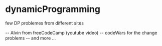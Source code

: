 # dynamicProgramming
few DP problemes from different sites

-- Alvin from freeCodeCamp (youtube video)
-- codeWars for the change problems
-- and more ...
